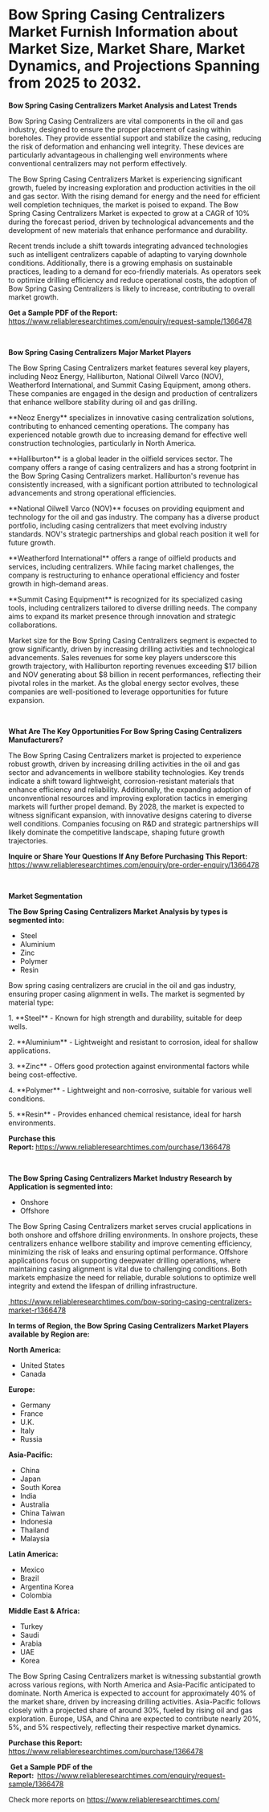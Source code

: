 <p><h1>Bow Spring Casing Centralizers Market Furnish Information about Market Size, Market Share, Market Dynamics, and Projections Spanning from 2025 to 2032.</h1></p><p><strong>Bow Spring Casing Centralizers Market Analysis and Latest Trends</strong></p>
<p><p>Bow Spring Casing Centralizers are vital components in the oil and gas industry, designed to ensure the proper placement of casing within boreholes. They provide essential support and stabilize the casing, reducing the risk of deformation and enhancing well integrity. These devices are particularly advantageous in challenging well environments where conventional centralizers may not perform effectively.</p><p>The Bow Spring Casing Centralizers Market is experiencing significant growth, fueled by increasing exploration and production activities in the oil and gas sector. With the rising demand for energy and the need for efficient well completion techniques, the market is poised to expand. The Bow Spring Casing Centralizers Market is expected to grow at a CAGR of 10% during the forecast period, driven by technological advancements and the development of new materials that enhance performance and durability.</p><p>Recent trends include a shift towards integrating advanced technologies such as intelligent centralizers capable of adapting to varying downhole conditions. Additionally, there is a growing emphasis on sustainable practices, leading to a demand for eco-friendly materials. As operators seek to optimize drilling efficiency and reduce operational costs, the adoption of Bow Spring Casing Centralizers is likely to increase, contributing to overall market growth.</p></p>
<p><strong>Get a Sample PDF of the Report:&nbsp;</strong> <a href="https://www.reliableresearchtimes.com/enquiry/request-sample/1366478?utm_campaign=3442&utm_medium=2&utm_source=Github&utm_content=ia&utm_term=22032025&utm_id=bow-spring-casing-centralizers">https://www.reliableresearchtimes.com/enquiry/request-sample/1366478</a></p>
<p>&nbsp;</p>
<p><strong>Bow Spring Casing Centralizers Major Market Players</strong></p>
<p><p>The Bow Spring Casing Centralizers market features several key players, including Neoz Energy, Halliburton, National Oilwell Varco (NOV), Weatherford International, and Summit Casing Equipment, among others. These companies are engaged in the design and production of centralizers that enhance wellbore stability during oil and gas drilling.</p><p>**Neoz Energy** specializes in innovative casing centralization solutions, contributing to enhanced cementing operations. The company has experienced notable growth due to increasing demand for effective well construction technologies, particularly in North America.</p><p>**Halliburton** is a global leader in the oilfield services sector. The company offers a range of casing centralizers and has a strong footprint in the Bow Spring Casing Centralizers market. Halliburton's revenue has consistently increased, with a significant portion attributed to technological advancements and strong operational efficiencies.</p><p>**National Oilwell Varco (NOV)** focuses on providing equipment and technology for the oil and gas industry. The company has a diverse product portfolio, including casing centralizers that meet evolving industry standards. NOV's strategic partnerships and global reach position it well for future growth.</p><p>**Weatherford International** offers a range of oilfield products and services, including centralizers. While facing market challenges, the company is restructuring to enhance operational efficiency and foster growth in high-demand areas.</p><p>**Summit Casing Equipment** is recognized for its specialized casing tools, including centralizers tailored to diverse drilling needs. The company aims to expand its market presence through innovation and strategic collaborations.</p><p>Market size for the Bow Spring Casing Centralizers segment is expected to grow significantly, driven by increasing drilling activities and technological advancements. Sales revenues for some key players underscore this growth trajectory, with Halliburton reporting revenues exceeding $17 billion and NOV generating about $8 billion in recent performances, reflecting their pivotal roles in the market. As the global energy sector evolves, these companies are well-positioned to leverage opportunities for future expansion.</p></p>
<p>&nbsp;</p>
<p><strong>What Are The Key Opportunities For Bow Spring Casing Centralizers Manufacturers?</strong></p>
<p><p>The Bow Spring Casing Centralizers market is projected to experience robust growth, driven by increasing drilling activities in the oil and gas sector and advancements in wellbore stability technologies. Key trends indicate a shift toward lightweight, corrosion-resistant materials that enhance efficiency and reliability. Additionally, the expanding adoption of unconventional resources and improving exploration tactics in emerging markets will further propel demand. By 2028, the market is expected to witness significant expansion, with innovative designs catering to diverse well conditions. Companies focusing on R&D and strategic partnerships will likely dominate the competitive landscape, shaping future growth trajectories.</p></p>
<p><strong>Inquire or Share Your Questions If Any Before Purchasing This Report:</strong> <a href="https://www.reliableresearchtimes.com/enquiry/pre-order-enquiry/1366478?utm_campaign=3442&utm_medium=2&utm_source=Github&utm_content=ia&utm_term=22032025&utm_id=bow-spring-casing-centralizers">https://www.reliableresearchtimes.com/enquiry/pre-order-enquiry/1366478</a></p>
<p>&nbsp;</p>
<p><strong>Market Segmentation</strong></p>
<p><strong>The Bow Spring Casing Centralizers Market Analysis by types is segmented into:</strong></p>
<p><ul><li>Steel</li><li>Aluminium</li><li>Zinc</li><li>Polymer</li><li>Resin</li></ul></p>
<p><p>Bow spring casing centralizers are crucial in the oil and gas industry, ensuring proper casing alignment in wells. The market is segmented by material type: </p><p>1. **Steel** - Known for high strength and durability, suitable for deep wells.</p><p>2. **Aluminium** - Lightweight and resistant to corrosion, ideal for shallow applications. </p><p>3. **Zinc** - Offers good protection against environmental factors while being cost-effective.</p><p>4. **Polymer** - Lightweight and non-corrosive, suitable for various well conditions.</p><p>5. **Resin** - Provides enhanced chemical resistance, ideal for harsh environments.</p></p>
<p><strong>Purchase this Report:&nbsp;</strong><a href="https://www.reliableresearchtimes.com/purchase/1366478?utm_campaign=3442&utm_medium=2&utm_source=Github&utm_content=ia&utm_term=22032025&utm_id=bow-spring-casing-centralizers">https://www.reliableresearchtimes.com/purchase/1366478</a></p>
<p>&nbsp;</p>
<p><strong>The Bow Spring Casing Centralizers Market Industry Research by Application is segmented into:</strong></p>
<p><ul><li>Onshore</li><li>Offshore</li></ul></p>
<p><p>The Bow Spring Casing Centralizers market serves crucial applications in both onshore and offshore drilling environments. In onshore projects, these centralizers enhance wellbore stability and improve cementing efficiency, minimizing the risk of leaks and ensuring optimal performance. Offshore applications focus on supporting deepwater drilling operations, where maintaining casing alignment is vital due to challenging conditions. Both markets emphasize the need for reliable, durable solutions to optimize well integrity and extend the lifespan of drilling infrastructure.</p></p>
<p><a href="https://www.reliableresearchtimes.com/bow-spring-casing-centralizers-market-r1366478?utm_campaign=3442&utm_medium=2&utm_source=Github&utm_content=ia&utm_term=22032025&utm_id=bow-spring-casing-centralizers">&nbsp;https://www.reliableresearchtimes.com/bow-spring-casing-centralizers-market-r1366478</a></p>
<p><strong>In terms of Region, the Bow Spring Casing Centralizers Market Players available by Region are:</strong></p>
<p>
    <p> <strong> North America: </strong>
        <ul>
            <li>United States</li>
            <li>Canada</li>
        </ul>
        </p> 
    <p> <strong> Europe: </strong>
        <ul>
            <li>Germany</li>
            <li>France</li>
            <li>U.K.</li>
            <li>Italy</li>
            <li>Russia</li>
        </ul>
        </p> 
    <p> <strong> Asia-Pacific: </strong>
        <ul>
            <li>China</li>
            <li>Japan</li>
            <li>South Korea</li>
            <li>India</li>
            <li>Australia</li>
            <li>China Taiwan</li>
            <li>Indonesia</li>
            <li>Thailand</li>
            <li>Malaysia</li>
        </ul>
        </p> 
    <p> <strong> Latin America: </strong>
        <ul>
            <li>Mexico</li>
            <li>Brazil</li>
            <li>Argentina Korea</li>
            <li>Colombia</li>
        </ul>
        </p> 
    <p> <strong> Middle East & Africa: </strong>
        <ul>
            <li>Turkey</li>
            <li>Saudi</li>
            <li>Arabia</li>
            <li>UAE</li>
            <li>Korea</li>
        </ul>
    </p>
    </p>
<p><p>The Bow Spring Casing Centralizers market is witnessing substantial growth across various regions, with North America and Asia-Pacific anticipated to dominate. North America is expected to account for approximately 40% of the market share, driven by increasing drilling activities. Asia-Pacific follows closely with a projected share of around 30%, fueled by rising oil and gas exploration. Europe, USA, and China are expected to contribute nearly 20%, 5%, and 5% respectively, reflecting their respective market dynamics.</p></p>
<p><strong>Purchase this Report: </strong><a href="https://www.reliableresearchtimes.com/purchase/1366478?utm_campaign=3442&utm_medium=2&utm_source=Github&utm_content=ia&utm_term=22032025&utm_id=bow-spring-casing-centralizers">https://www.reliableresearchtimes.com/purchase/1366478</a></p>
<p>&nbsp;<strong>Get a Sample PDF of the Report:&nbsp;&nbsp;</strong><a href="https://www.reliableresearchtimes.com/enquiry/request-sample/1366478?utm_campaign=3442&utm_medium=2&utm_source=Github&utm_content=ia&utm_term=22032025&utm_id=bow-spring-casing-centralizers">https://www.reliableresearchtimes.com/enquiry/request-sample/1366478</a></p>
<p><strong></strong></p>
<p>Check more reports on <a href="https://www.reliableresearchtimes.com/?utm_campaign=3442&utm_medium=2&utm_source=Github&utm_content=ia&utm_term=22032025&utm_id=bow-spring-casing-centralizers">https://www.reliableresearchtimes.com/</a></p>